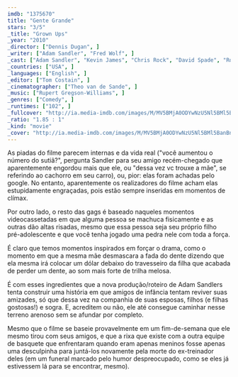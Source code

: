 ```yaml
---
imdb: "1375670"
title: "Gente Grande"
stars: "3/5"
_title: "Grown Ups"
_year: "2010"
_director: ["Dennis Dugan", ]
_writer: ["Adam Sandler", "Fred Wolf", ]
_cast: ["Adam Sandler", "Kevin James", "Chris Rock", "David Spade", "Rob Schneider", "Salma Hayek", "Maria Bello", "Maya Rudolph", "Joyce Van Patten", ]
_countries: ["USA", ]
_languages: ["English", ]
_editor: ["Tom Costain", ]
_cinematographer: ["Theo van de Sande", ]
_music: ["Rupert Gregson-Williams", ]
_genres: ["Comedy", ]
_runtimes: ["102", ]
_fullcover: "http://ia.media-imdb.com/images/M/MV5BMjA0ODYwNzU5Nl5BMl5BanBnXkFtZTcwNTI1MTgxMw@@.jpg"
_ratio: "1.85 : 1"
_kind: "movie"
_cover: "http://ia.media-imdb.com/images/M/MV5BMjA0ODYwNzU5Nl5BMl5BanBnXkFtZTcwNTI1MTgxMw@@._V1._SX94_SY140_.jpg"
---
```

As piadas do filme parecem internas e da vida real ("você aumentou o número do sutiã?", pergunta Sandler para seu amigo recém-chegado que aparentemente engordou mais que ele, ou "dessa vez vc trouxe a mãe", se referindo ao cachorro em seu carro), ou, pior: elas foram achadas pelo google. No entanto, aparentemente os realizadores do filme acham elas estupidamente engraçadas, pois estão sempre inseridas em momentos de clímax.

Por outro lado, o resto das gags é baseado naqueles momentos videocassetadas em que alguma pessoa se machuca fisicamente e as outras dão altas risadas, mesmo que essa pessoa seja seu próprio filho pré-adolescente e que você tenha jogado uma pedra nele com toda a força.

É claro que temos momentos inspirados em forçar o drama, como o momento em que a mesma mãe desmascara a fada do dente dizendo que ela mesma irá colocar um dólar debaixo do travesseiro da filha que acabada de perder um dente, ao som mais forte de trilha melosa.

É com esses ingredientes que a nova produção/roteiro de Adam Sandlers tenta construir uma história em que amigos de infância tentam reviver suas amizades, só que dessa vez na companhia de suas esposas, filhos (e filhas gostosas!) e sogra. E, acreditem ou não, ele até consegue caminhar nesse terreno arenoso sem se afundar por completo.

Mesmo que o filme se baseie provavelmente em um fim-de-semana que ele mesmo tirou com seus amigos, e que a rixa que existe com a outra equipe de basquete que enfrentaram quando eram apenas meninos fosse apenas uma desculpinha para juntá-los novamente pela morte do ex-treinador deles (em um funeral marcado pelo humor despreocupado, como se eles já estivessem lá para se encontrar, mesmo).
